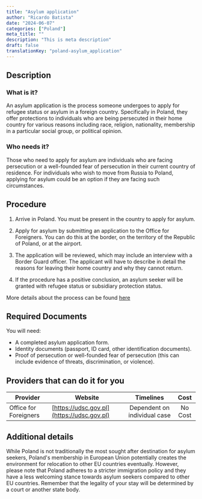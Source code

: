 ```yaml
---
title: "Asylum application"
author: "Ricardo Batista"
date: "2024-06-07"
categories: ["Poland"]
meta_title: ""
description: "This is meta description"
draft: false
translationKey: "poland-asylum_application"
---
```


## Description
### What is it?
An asylum application is the process someone undergoes to apply for refugee status or asylum in a foreign country. Specifically in Poland, they offer protections to individuals who are being persecuted in their home country for various reasons including race, religion, nationality, membership in a particular social group, or political opinion.

### Who needs it?
Those who need to apply for asylum are individuals who are facing persecution or a well-founded fear of persecution in their current country of residence. For individuals who wish to move from Russia to Poland, applying for asylum could be an option if they are facing such circumstances.

## Procedure
1. Arrive in Poland. You must be present in the country to apply for asylum.
2. Apply for asylum by submitting an application to the Office for Foreigners.
   You can do this at the border, on the territory of the Republic of Poland, or at the airport.
   
3. The application will be reviewed, which may include an interview with a Border Guard officer. The applicant will have to describe in detail the reasons for leaving their home country and why they cannot return. 
   
4. If the procedure has a positive conclusion, an asylum seeker will be granted with refugee status or subsidiary protection status.

More details about the process can be found [here](https://udsc.gov.pl/en/cudzoziemcy/uchodzcy-i-osoby-podlegajace-ochronie-udzielanej-na-terytorium-rzeczypospolitej-polskiej/procedure-for-granting-refugee-status-to-foreigners/)

## Required Documents
You will need:

- A completed asylum application form.
- Identity documents (passport, ID card, other identification documents).
- Proof of persecution or well-founded fear of persecution (this can include evidence of threats, discrimination, or violence).

## Providers that can do it for you

| Provider        |     Website     |     Timelines    |       Cost      |
| --------------- | --------------- |  :-------------: | :-------------: |
| Office for Foreigners     |  [https://udsc.gov.pl](https://udsc.gov.pl)       |      Dependent on individual case      |        No Cost       |

## Additional details
While Poland is not traditionally the most sought after destination for asylum seekers, Poland's membership in European Union potentially creates the environment for relocation to other EU countries eventually. However, please note that Poland adheres to a stricter immigration policy and they have a less welcoming stance towards asylum seekers compared to other EU countries. Remember that the legality of your stay will be determined by a court or another state body.